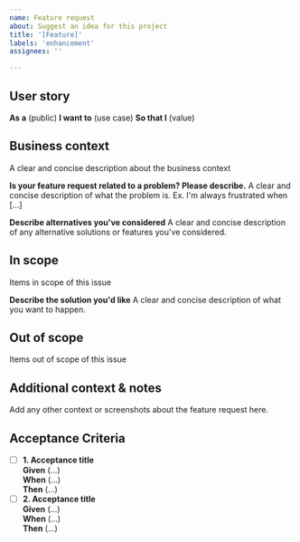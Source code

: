```yaml
---
name: Feature request
about: Suggest an idea for this project
title: '[Feature]'
labels: 'enhancement'
assignees: ''

---
```


## User story

**As a** (public)
**I want to** (use case)
**So that I** (value)

## Business context

A clear and concise description about the business context

**Is your feature request related to a problem? Please describe.**
A clear and concise description of what the problem is. Ex. I'm always frustrated when [...]

**Describe alternatives you've considered**
A clear and concise description of any alternative solutions or features you've considered.

## In scope

Items in scope of this issue

**Describe the solution you'd like**
A clear and concise description of what you want to happen.

## Out of scope

Items out of scope of this issue

## Additional context & notes

Add any other context or screenshots about the feature request here.

## Acceptance Criteria

- [ ] **1. Acceptance title**  
      **Given** (…)  
      **When** (…)  
      **Then** (…)
- [ ] **2. Acceptance title**  
      **Given** (…)  
      **When** (…)  
      **Then** (…)  
